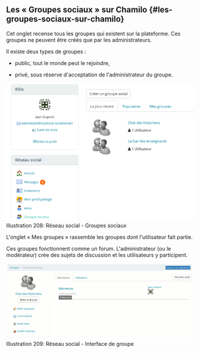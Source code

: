 ## Les « Groupes sociaux » sur Chamilo {#les-groupes-sociaux-sur-chamilo}

Cet onglet recense tous les groupes qui existent sur la plateforme. Ces groupes ne peuvent être créés que par les administrateurs.

Il existe deux types de groupes :

*   public, tout le monde peut le rejoindre,

*   privé, sous réserve d&#039;acceptation de l&#039;administrateur du groupe.

![](../assets/image284.png)Illustration 208: Réseau social - Groupes sociaux

L&#039;onglet « Mes groupes » rassemble les groupes dont l&#039;utilisateur fait partie.

Ces groupes fonctionnent comme un forum. L&#039;administrateur (ou le modérateur) crée des sujets de discussion et les utilisateurs y participent.

![](../assets/image285.png)Illustration 209: Réseau social - Interface de groupe
